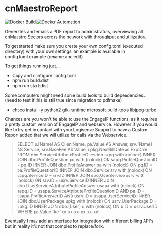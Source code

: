 # cnMaestroReport
![Docker Build](https://github.com/cchance27/cnMaestroReport/workflows/Docker%20Build/badge.svg) ![Docker Automation](https://img.shields.io/docker/automated/phantam/cnmaestro-report)

Generates and emails a PDF report to administrators, overviewing all cnMaestro Sectors across the network with throughput and utilization.

To get started make sure you create your own config.toml (executed directory) with your own settings, an example is available in config.toml.example (rename and edit)

To get things running just...
*   Copy and configure config.toml
*   npm run build:dist
*   npm run start:dist 

Some computers might need some build tools to build dependencies... (need to test if this is still true since migration to pdfmake)
*   choco install -y python2 gtk-runtime microsoft-build-tools libjpeg-turbo

Chances are you won't be able to use the EngageIP functions, as it requires a pretty custom version of EngageIP and webservice. However if you would like to try get in contact with your Logisense Support to have a Custom Report added that we will utilize for calls via the Webservice.

> SELECT u.[Name] AS ClientName, pa.Value AS Answer, srv.[Name] AS Service, srv.BaseFee AS Value, upkg.NextBillDate as ExpDate FROM dbo.ServiceAttributeProfileQuestion sapq with (nolock) INNER JOIN dbo.ProfileQuestion pq with (nolock) ON sapq.ProfileQuestionID = pq.ID INNER JOIN dbo.ProfileAnswer pa with (nolock) ON pq.ID = pa.ProfileQuestionID INNER JOIN dbo.Service srv with (nolock) ON sapq.ServiceID = srv.ID INNER JOIN dbo.UserService usrv with (nolock) ON srv.ID = usrv.ServiceID INNER JOIN dbo.UserServiceAttributeProfileAnswer usapa with (nolock) ON sapq.ID = usapa.ServiceAttributeProfileQuestionID AND pa.ID = usapa.ProfileAnswerID AND usrv.ID = usapa.UserServiceID INNER JOIN dbo.UserPackage upkg with (nolock) ON usrv.UserPackageID = upkg.ID INNER JOIN dbo.[User] u with (nolock) ON u.ID = usrv.UserID WHERE pa.Value like 'xx-xx-xx-xx-xx-xx'

Eventually I may add an interface for integration with different billing API's but in reality it's not that complex to replace/fork.